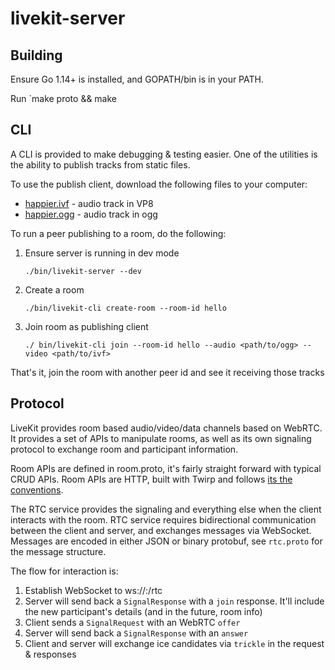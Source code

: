 # livekit-server

## Building

Ensure Go 1.14+ is installed, and GOPATH/bin is in your PATH.

Run `make proto && make

## CLI

A CLI is provided to make debugging & testing easier. One of the utilities is the ability to publish tracks from static files.

To use the publish client, download the following files to your computer:
* [happier.ivf](https://www.dropbox.com/s/4ze93d6070s0qj7/happier.ivf?dl=0) - audio track in VP8
* [happier.ogg](https://www.dropbox.com/s/istrnolnh7avftq/happier.ogg?dl=0) - audio track in ogg

To run a peer publishing to a room, do the following:

1. Ensure server is running in dev mode
    ```
    ./bin/livekit-server --dev
    ```

2. Create a room

    ```
    ./bin/livekit-cli create-room --room-id hello
    ```

3. Join room as publishing client

   ```
   ./ bin/livekit-cli join --room-id hello --audio <path/to/ogg> --video <path/to/ivf>
   ```

That's it, join the room with another peer id and see it receiving those tracks

## Protocol

LiveKit provides room based audio/video/data channels based on WebRTC.
It provides a set of APIs to manipulate rooms, as well as its own signaling protocol to exchange room and participant information.

Room APIs are defined in room.proto, it's fairly straight forward with typical CRUD APIs. Room APIs are HTTP, built with Twirp and follows [its the conventions](https://twitchtv.github.io/twirp/docs/routing.html).

The RTC service provides the signaling and everything else when the client interacts with the room. RTC service requires bidirectional
communication between the client and server, and exchanges messages via WebSocket. Messages are encoded in either JSON or binary protobuf,
see `rtc.proto` for the message structure. 

The flow for interaction is:
1. Establish WebSocket to ws://<host>:<port>/rtc
1. Server will send back a `SignalResponse` with a `join` response. It'll include the new participant's details (and in the future, room info)
1. Client sends a `SignalRequest` with an WebRTC `offer`
1. Server will send back a `SignalResponse` with an `answer`
1. Client and server will exchange ice candidates via `trickle` in the request & responses
